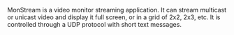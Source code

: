 MonStream is a video monitor streaming application.  It can stream multicast
or unicast video and display it full screen, or in a grid of 2x2, 2x3, etc.
It is controlled through a UDP protocol with short text messages.
